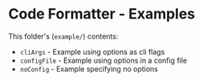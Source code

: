 # Code Formatter - Examples

This folder's (`example/`) contents:
- `cliArgs` - Example using options as cli flags
- `configFile` - Example using options in a config file
- `noConfig` - Example specifying no options
